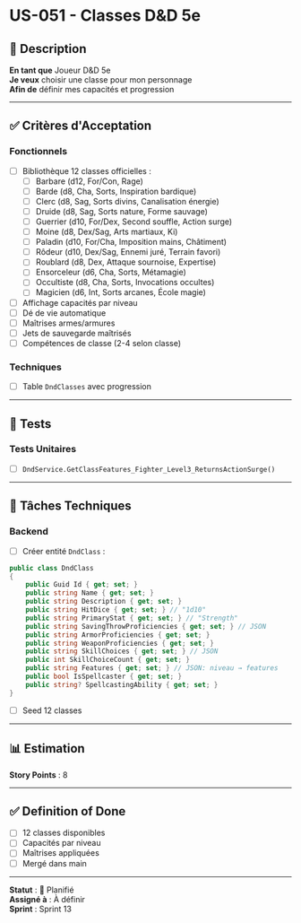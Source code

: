 # US-051 - Classes D&D 5e

## 📝 Description

**En tant que** Joueur D&D 5e  
**Je veux** choisir une classe pour mon personnage  
**Afin de** définir mes capacités et progression

---

## ✅ Critères d'Acceptation

### Fonctionnels
- [ ] Bibliothèque 12 classes officielles :
  - [ ] Barbare (d12, For/Con, Rage)
  - [ ] Barde (d8, Cha, Sorts, Inspiration bardique)
  - [ ] Clerc (d8, Sag, Sorts divins, Canalisation énergie)
  - [ ] Druide (d8, Sag, Sorts nature, Forme sauvage)
  - [ ] Guerrier (d10, For/Dex, Second souffle, Action surge)
  - [ ] Moine (d8, Dex/Sag, Arts martiaux, Ki)
  - [ ] Paladin (d10, For/Cha, Imposition mains, Châtiment)
  - [ ] Rôdeur (d10, Dex/Sag, Ennemi juré, Terrain favori)
  - [ ] Roublard (d8, Dex, Attaque sournoise, Expertise)
  - [ ] Ensorceleur (d6, Cha, Sorts, Métamagie)
  - [ ] Occultiste (d8, Cha, Sorts, Invocations occultes)
  - [ ] Magicien (d6, Int, Sorts arcanes, École magie)
- [ ] Affichage capacités par niveau
- [ ] Dé de vie automatique
- [ ] Maîtrises armes/armures
- [ ] Jets de sauvegarde maîtrisés
- [ ] Compétences de classe (2-4 selon classe)

### Techniques
- [ ] Table `DndClasses` avec progression

---

## 🧪 Tests

### Tests Unitaires
- [ ] `DndService.GetClassFeatures_Fighter_Level3_ReturnsActionSurge()`

---

## 🔧 Tâches Techniques

### Backend
- [ ] Créer entité `DndClass` :
```csharp
public class DndClass
{
    public Guid Id { get; set; }
    public string Name { get; set; }
    public string Description { get; set; }
    public string HitDice { get; set; } // "1d10"
    public string PrimaryStat { get; set; } // "Strength"
    public string SavingThrowProficiencies { get; set; } // JSON
    public string ArmorProficiencies { get; set; }
    public string WeaponProficiencies { get; set; }
    public string SkillChoices { get; set; } // JSON
    public int SkillChoiceCount { get; set; }
    public string Features { get; set; } // JSON: niveau → features
    public bool IsSpellcaster { get; set; }
    public string? SpellcastingAbility { get; set; }
}
```
- [ ] Seed 12 classes

---

## 📊 Estimation

**Story Points** : 8

---

## ✅ Definition of Done

- [ ] 12 classes disponibles
- [ ] Capacités par niveau
- [ ] Maîtrises appliquées
- [ ] Mergé dans main

---

**Statut** : 📝 Planifié  
**Assigné à** : À définir  
**Sprint** : Sprint 13
